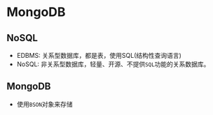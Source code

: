 # MongoDB

## NoSQL

- EDBMS: 关系型数据库，都是表，使用SQL(结构性查询语言)
- NoSQL: 非关系型数据库，轻量、开源、不提供`SQL`功能的关系数据库。

## MongoDB

- 使用`BSON`对象来存储